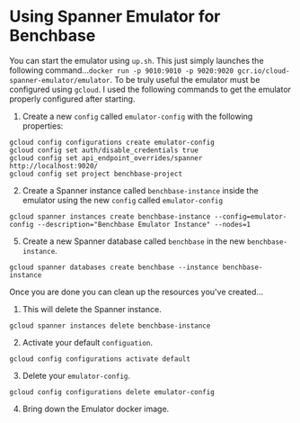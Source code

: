# Using Spanner Emulator for Benchbase

You can start the emulator using `up.sh`.  This just simply launches the following command...`docker run -p 9010:9010 -p 9020:9020 gcr.io/cloud-spanner-emulator/emulator`.  To be truly useful the emulator must be configured using `gcloud`.  I used the following commands to get the emulator properly configured after starting.

1) Create a new `config` called `emulator-config` with the following properties:
```
gcloud config configurations create emulator-config
gcloud config set auth/disable_credentials true
gcloud config set api_endpoint_overrides/spanner http://localhost:9020/
gcloud config set project benchbase-project
```

2) Create a Spanner instance called `benchbase-instance` inside the emulator using the new `config` called `emulator-config`
```
gcloud spanner instances create benchbase-instance --config=emulator-config --description="Benchbase Emulator Instance" --nodes=1
```
5) Create a new Spanner database called `benchbase` in the new `benchbase-instance`.
```
gcloud spanner databases create benchbase --instance benchbase-instance
```

Once you are done you can clean up the resources you've created...
1) This will delete the Spanner instance.
```
gcloud spanner instances delete benchbase-instance
```
2) Activate your default `configuation`.
```
gcloud config configurations activate default
```
3) Delete your `emulator-config`.
```
gcloud config configurations delete emulator-config
```
4) Bring down the Emulator docker image.
